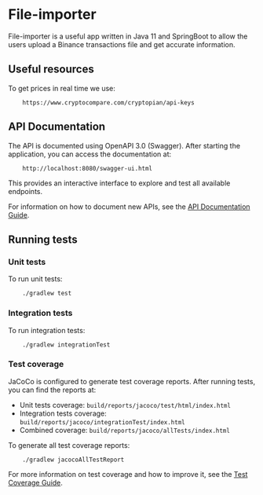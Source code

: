 # File-importer
File-importer is a useful app written in Java 11 and SpringBoot
to allow the users upload a Binance transactions file and get accurate information.

## Useful resources

To get prices in real time we use:

        https://www.cryptocompare.com/cryptopian/api-keys

## API Documentation

The API is documented using OpenAPI 3.0 (Swagger). After starting the application, you can access the documentation at:

        http://localhost:8080/swagger-ui.html

This provides an interactive interface to explore and test all available endpoints.

For information on how to document new APIs, see the [API Documentation Guide](docs/api-documentation-guide.md).

## Running tests

### Unit tests

To run unit tests:

        ./gradlew test

### Integration tests

To run integration tests:

        ./gradlew integrationTest

### Test coverage

JaCoCo is configured to generate test coverage reports. After running tests, you can find the reports at:

- Unit tests coverage: `build/reports/jacoco/test/html/index.html`
- Integration tests coverage: `build/reports/jacoco/integrationTest/index.html`
- Combined coverage: `build/reports/jacoco/allTests/index.html`

To generate all test coverage reports:

        ./gradlew jacocoAllTestReport

For more information on test coverage and how to improve it, see the [Test Coverage Guide](docs/test-coverage-guide.md).
